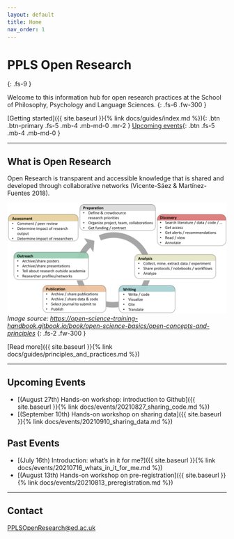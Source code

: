 ```yaml
---
layout: default
title: Home
nav_order: 1
---
```


# PPLS Open Research
{: .fs-9 }

Welcome to this information hub for open research practices at the School of Philosophy, Psychology and Language Sciences.
{: .fs-6 .fw-300 }

[Getting started]({{ site.baseurl }}{% link docs/guides/index.md %}){: .btn .btn-primary .fs-5 .mb-4 .mb-md-0 .mr-2 } [Upcoming events](#upcoming-events){: .btn .fs-5 .mb-4 .mb-md-0 }

---

## What is Open Research

Open Research is transparent and accessible knowledge that is shared and developed through collaborative networks (Vicente-Sáez & Martínez-Fuentes 2018).

![](assets/images/ResearchCycle.png)
*Image source: https://open-science-training-handbook.gitbook.io/book/open-science-basics/open-concepts-and-principles*
{: .fs-2 .fw-300 }

[Read more]({{ site.baseurl }}{% link docs/guides/principles_and_practices.md %})

---

## Upcoming Events

- [(August 27th) Hands-on workshop: introduction to Github]({{ site.baseurl }}{% link docs/events/20210827_sharing_code.md %})
- [(September 10th) Hands-on workshop on sharing data]({{ site.baseurl }}{% link docs/events/20210910_sharing_data.md %})

## Past Events

- [(July 16th) Introduction: what’s in it for me?]({{ site.baseurl }}{% link docs/events/20210716_whats_in_it_for_me.md %})
- [(August 13th) Hands-on workshop on pre-registration]({{ site.baseurl }}{% link docs/events/20210813_preregistration.md %})

---

## Contact

PPLSOpenResearch@ed.ac.uk
